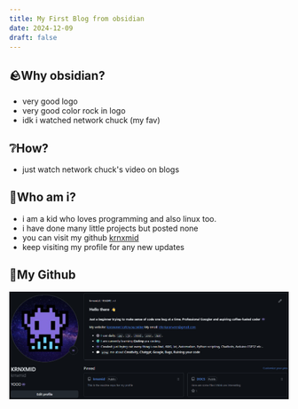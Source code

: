 ```yaml
---
title: My First Blog from obsidian
date: 2024-12-09
draft: false
---
```


## 🪨Why obsidian?

- very good logo
- very good color rock in logo
- idk i watched network chuck (my fav)
## ❔How?

- just watch network chuck's video on blogs

## 👻Who am i?

- i am a kid who loves programming and also linux too. 
- i have done many little projects but posted none
- you can visit my github [krnxmid](https://github.com/krnxmid)
- keep visiting my profile for any new updates

## 🚀My Github

![image](/images/github.png)